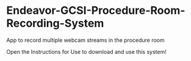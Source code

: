 # Endeavor-GCSI-Procedure-Room-Recording-System
App to record multiple webcam streams in the procedure room

Open the Instructions for Use to download and use this system!
